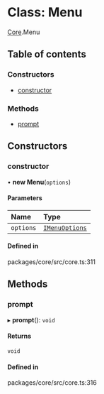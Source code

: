 # Class: Menu

[Core](../modules/Core.md).Menu

## Table of contents

### Constructors

- [constructor](Core.Menu.md#constructor)

### Methods

- [prompt](Core.Menu.md#prompt)

## Constructors

### constructor

• **new Menu**(`options`)

#### Parameters

| Name | Type |
| :------ | :------ |
| `options` | [`IMenuOptions`](../interfaces/Core.IMenuOptions.md) |

#### Defined in

packages/core/src/core.ts:311

## Methods

### prompt

▸ **prompt**(): `void`

#### Returns

`void`

#### Defined in

packages/core/src/core.ts:316
